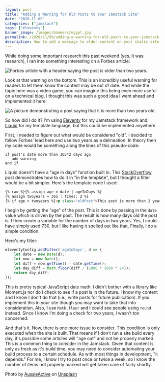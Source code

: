 ```yaml
---
layout: post
title: "Adding a Warning for Old Posts to Your Jamstack Site"
date: "2020-11-09"
categories: ["jamstack"]
tags: ["eleventy"]
banner_image: /images/banners/egypt.jpg
permalink: /2020/11/09/adding-a-warning-for-old-posts-to-your-jamstack-site
description: How to add a message to older content on your static site.
---
```


While doing some important research this past weekend (yes, it was research), I ran into something interesting on a Forbes article:

<p>
<img data-src="https://static.raymondcamden.com/images/2020/11/forbes.jpg" alt="Forbes article with a header saying the post is older than two years." class="lazyload imgborder imgcenter">
</p>

Look at that warning on the bottom. This is an incredibly useful warning for readers to let them know the content may be out of date. And while the topic here was a video game, you can imagine this being even more useful on a technical blog. I thought this was such a good idea I went ahead and implemented it here:

<p>
<img data-src="https://static.raymondcamden.com/images/2020/11/old.jpg" alt="A picture demonstrating a post saying that it is more than two years old." class="lazyload imgborder imgcenter">
</p>

So how did I do it? I'm using [Eleventy](https://www.11ty.dev/) for my Jamstack framework and [Liquid](https://shopify.github.io/liquid/) for my template language, but this could be implemented anywhere. 

First, I needed to figure out what would be considered "old". I decided to follow Forbes' lead here and use two years as a delineation. In theory then my code would be something along the lines of this pseudo-code:

```
if post's date more than 365*2 days ago
   add warning
end if
```

Liquid doesn't have a "age in days" function built in. This [StackOverflow](https://stackoverflow.com/questions/37340705/shopify-liquid-find-number-of-days-between-two-dates) post demonstrates how to do it in "in the template", but I thought a filter would be a bit simpler. Here's the template code I used:

```html
{% raw %}{% assign age = date | ageInDays %}
{% assign twoyears = 365 | times: 2 %}
{% if age > twoyears %}<p class="oldPost">This post is more than 2 years old.</p>{% endif %}{% endraw %}
```

I begin by getting the "age" of the post. This is done by passing in the `date` value which is driven by the post. The result is how many days old the post is. I then create a variable for the number of days in two years. Yes, I could have simply used 730, but I like having it spelled out like that. Finally, I do a simple condition. 

Here's my filter:

```js
eleventyConfig.addFilter('ageInDays', d => {
	let date = new Date(d);
	let now = new Date();
	let diff = now.getTime() - date.getTime();
	let day_diff = Math.floor(diff / (1000 * 3600 * 24)); 
	return day_diff;
});
```

This is pretty typical JavaScript date math. I didn't bother with a library like Moment.js nor do I check to see if a post is in the future. I know my content and I know I don't do that (i.e., write posts for future publication). If you implement this in your site though you may want to take that into consideration. Also, I use `Math.floor` and I could see people using `round` instead. Since I know I'm doing a check for two years, I wasn't too concerned.

And that's it. Now, there is one more issue to consider. This condition is only executed when the site is built. That means if I don't run a site build every day, it's possible some articles will "age out" and not be properly marked. This is a common thing to consider in the Jamstack. Given that content is only as fresh as it's build time, you may need to consider automating your build process to a certain schedule. As with most things in development, "it depends." For me, I know I try to post once or twice a week, so I know the number of items not properly marked will get taken care of fairly shortly.

<span>Photo by <a href="https://unsplash.com/@aussieactive?utm_source=unsplash&amp;utm_medium=referral&amp;utm_content=creditCopyText">AussieActive</a> on <a href="https://unsplash.com/s/photos/ancient-egypt?utm_source=unsplash&amp;utm_medium=referral&amp;utm_content=creditCopyText">Unsplash</a></span>